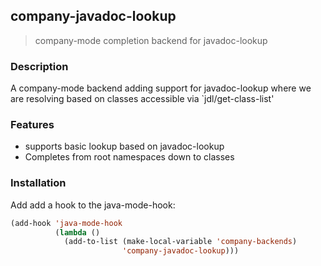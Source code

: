 ## company-javadoc-lookup

> company-mode completion backend for javadoc-lookup

### Description

A company-mode backend adding support for javadoc-lookup where we are resolving based
on classes accessible via `jdl/get-class-list'

### Features

- supports basic lookup based on javadoc-lookup
- Completes from root namespaces down to classes

### Installation

Add add a hook to the java-mode-hook:

```lisp
(add-hook 'java-mode-hook
          (lambda ()
            (add-to-list (make-local-variable 'company-backends)
                         'company-javadoc-lookup)))
```
